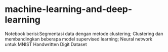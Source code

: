 # machine-learning-and-deep-learning
Notebook berisi:Segmentasi data dengan metode clustering; Clustering dan membandingkan beberapa model supervised learning; Neural network untuk MNIST Handwritten Digit Dataset
